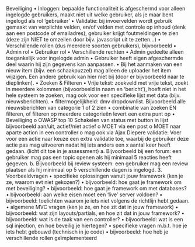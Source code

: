 Beveiliging
• Inloggen: bepaalde functionaliteit is afgeschermd voor alleen ingelogde gebruikers, maakt 
niet uit welke gebruiker, als je maar bent ingelogd als rol ‘gebruiker’
• Validatie: bij invoervelden wordt gebruik gemaakt van verplichte velden, en/of velden met 
controle op inhoud (denk aan een postcode of emailadres), gebruiker krijgt foutmeldingen 
te zien (deze zijn NIET te omzeilen door bijv. javascript uit te zetten…)
• Verschillende rollen (dus meerdere soorten gebruikers), bijvoorbeeld
• Admin rol
• Gebruiker rol
• Verschillende rechten
• Admin gedeelte alleen toegankelijk voor ingelogde admin
• Gebruiker heeft eigen afgeschermde deel waarin hij zijn gegevens kan aanpassen. 
• Bij het aanmaken van een nieuw item (bijv. een schaakpuzzel) mag alleen de uploader het 
item wijzigen. Een andere gebruik kan hier niet bij (door er bijvoorbeeld naar te dieplinken).
• Zoeken & Filteren
• Vrije tekst: zoekveld met vrije tekst, zoekt in meerdere kolommen (bijvoorbeeld in naam 
en ‘bericht’), hoeft niet in het hele systeem te zoeken, mag ook voor een specifieke lijst met 
data (bijv. nieuwsberichten).
• filtermogelijkheid: dmv dropdownlist. Bijvoorbeeld alle nieuwsberichten van categorie 1 
of 2 zien
• combinatie van zoeken EN filteren, of filteren op meerdere categorieën levert een extra 
punt op
• Beveiliging
o OWASP top 10
 Schakelen van status met button in lijst
bijvoorbeeld aan/uit, actief/niet actief
o MOET via een post
o MOET naar aparte action in 
een controller
o mag ook via Ajax
Diepere validatie: 
Voer voor een actie naar keuze 
een extra validatie toe, waarbij de gebruiker deze actie pas mag uitvoeren nadat hij iets 
anders een x aantal keer heeft gedaan. (licht dit toe in je assessment)
a. Bijvoorbeeld bij een forum:
een gebruiker mag pas een topic openen als hij minimaal 5 reacties heeft gegeven.
b. Bijvoorbeeld bij review systeem:
een gebruiker mag een review plaatsen als hij minimaal op 5 verschillende dagen is 
ingelogd.
3. Voorbeeldvragen
• specifieke oplossingen vanuit jouw framework (ken je ze, waarom evt niet gekozen?)
• bijvoorbeeld: hoe gaat je framework om met beveiliging?
• bijvoorbeeld: hoe gaat je framework om met databases?
• bijvoorbeeld: aan welke eisen moet een ‘live’ server voldoen?
• bijvoorbeeld: toelichten waarom je iets niet volgens de richtlijn hebt gedaan.
• algemene MVC vragen (ken je ze, en hoe zit dat in jouw framework)
• bijvoorbeeld: wat zijn layouts/partials, en hoe zit dat in jouw framework?
• bijvoorbeeld: wat is de taak van een controller?
• bijvoorbeeld: wat is een sql injection, en hoe beveilig je hiertegen?
• specifieke vragen m.b.t. hoe je iets hebt gebouwd (technisch in je code)
• bijvoorbeeld: hoe heb je verschillende rollen geïmplementeerd